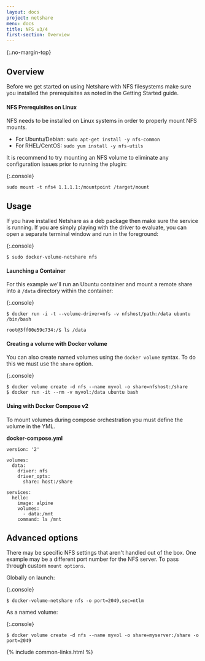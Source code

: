 ```yaml
---
layout: docs
project: netshare
menu: docs
title: NFS v3/4
first-section: Overview
---
```


{:.no-margin-top}
## Overview

Before we get started on using Netshare with NFS filesystems make sure you installed the prerequisites as noted in the Getting Started guide.

#### NFS Prerequisites on Linux

NFS needs to be installed on Linux systems in order to properly mount NFS mounts.  

- For Ubuntu/Debian: `sudo apt-get install -y nfs-common`
- For RHEL/CentOS: `sudo yum install -y nfs-utils`

It is recommend to try mounting an NFS volume to eliminate any configuration issues prior to running the plugin:

{:.console}
```nohighlight
sudo mount -t nfs4 1.1.1.1:/mountpoint /target/mount
```

## Usage

If you have installed Netshare as a deb package then make sure the service is running.  If you are simply playing with the driver to evaluate, you can open a separate terminal window and run in the foreground:

{:.console}
```nohighlight
$ sudo docker-volume-netshare nfs
```

#### Launching a Container

For this example we'll run an Ubuntu container and mount a remote share into a ```/data``` directory within the container:

{:.console}
```nohighlight
$ docker run -i -t --volume-driver=nfs -v nfshost/path:/data ubuntu /bin/bash

root@3ff00e59c734:/$ ls /data
```

#### Creating a volume with Docker volume

You can also create named volumes using the ```docker volume``` syntax. To do this we must use the ```share``` option.

{:.console}
```nohighlight
$ docker volume create -d nfs --name myvol -o share=nfshost:/share
$ docker run -it --rm -v myvol:/data ubuntu bash
```

#### Using with Docker Compose v2

To mount volumes during compose orchestration you must define the volume in the YML.  

**docker-compose.yml**

```
version: '2'

volumes:
  data:
    driver: nfs
    driver_opts:
      share: host:/share

services:
  hello:
    image: alpine
    volumes:
      - data:/mnt
    command: ls /mnt
```

## Advanced options

There may be specific NFS settings that aren't handled out of the box.  One example may be a different port number for the NFS server.  To pass through custom ```mount options```.

Globally on launch:

{:.console}
```nohighlight
$ docker-volume-netshare nfs -o port=2049,sec=ntlm
```

As a named volume:

{:.console}
```nohighlight
$ docker volume create -d nfs --name myvol -o share=myserver:/share -o port=2049
```

{% include common-links.html %}
